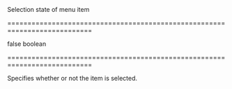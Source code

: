 <!--**
/*-------------------------------------------
    Auto-generated file. Do not modify.
-------------------------------------------

**-->
<!--d-->Selection state of menu item<!--/d-->
===========================================================================
<!--default-->false<!--/default-->
<!--type-->boolean<!--/type-->
===========================================================================

<!--shortDescription-->
Specifies whether or not the item is selected.
<!--/shortDescription-->

<!--fullDescription-->

<!--/fullDescription-->